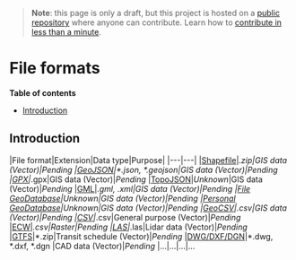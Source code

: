 > **Note**: this page is only a draft, but this project is hosted on a [public repository](https://github.com/hhkaos/awesome-arcgis) where anyone can contribute. Learn how to [contribute in less than a minute](https://github.com/hhkaos/awesome-arcgis/blob/master/CONTRIBUTING.md#contributions).

# File formats

<!-- START doctoc generated TOC please keep comment here to allow auto update -->
<!-- DON'T EDIT THIS SECTION, INSTEAD RE-RUN doctoc TO UPDATE -->
**Table of contents**

- [Introduction](#introduction)

<!-- END doctoc generated TOC please keep comment here to allow auto update -->

## Introduction


|File format|Extension|Data type|Purpose|
|---|---|
|[Shapefile](./shapefile/README.md)|*.zip|GIS data (Vector)|*Pending*
|[GeoJSON](./geojson/README.md)|\*.json, \*.geojson|GIS data (Vector)|*Pending*
|[GPX](./gpx/README.md)|*.gpx|GIS data (Vector)|*Pending*
|[TopoJSON](./topojson/README.md)|*Unknown*|GIS data (Vector)|*Pending*
|[GML](./gml/README.md)|*.gml, *.xml|GIS data (Vector)|*Pending*
|[File GeoDatabase](./file-geodatabase/README.md)|*Unknown*|GIS data (Vector)|*Pending*
|[Personal GeoDatabase](./personal-geodatabase/README.md)|*Unknown*|GIS data (Vector)|*Pending*
|[GeoCSV](./geocsv/README.md)|*.csv|GIS data (Vector)|*Pending*
|[CSV](./csv/README.md)|*.csv|General purpose (Vector)|*Pending*
|[ECW](./ecw/README.md)|*.csv|Raster|*Pending*
|[LAS](./las/README.md)|*.las|Lidar data (Vector)|*Pending*
|[GTFS](./gtfs/README.md)|*.zip|Transit schedule (Vector)|*Pending*
|[DWG/DXF/DGN](./dwg-dxf-dgn/README.md)|\*.dwg, *.dxf, *.dgn |CAD data (Vector)|*Pending*
|...|...|...|...
